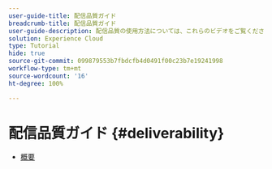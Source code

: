 ```yaml
---
user-guide-title: 配信品質ガイド
breadcrumb-title: 配信品質ガイド
user-guide-description: 配信品質の使用方法については、これらのビデオをご覧ください。
solution: Experience Cloud
type: Tutorial
hide: true
source-git-commit: 099879553b7fbdcfb4d0491f00c23b7e19241998
workflow-type: tm+mt
source-wordcount: '16'
ht-degree: 100%

---
```



# 配信品質ガイド {#deliverability}

+ [概要](overview.md)
